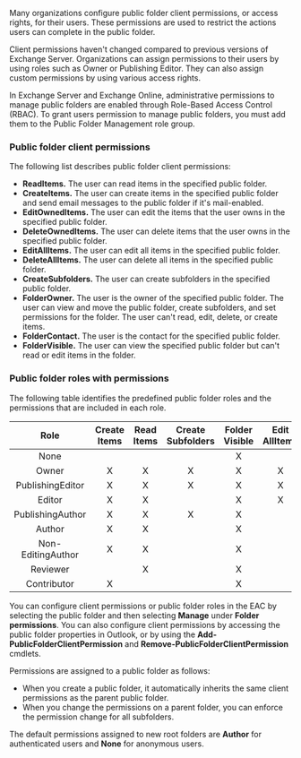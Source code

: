 Many organizations configure public folder client permissions, or access rights, for their users. These permissions are used to restrict the actions users can complete in the public folder.

Client permissions haven't changed compared to previous versions of Exchange Server. Organizations can assign permissions to their users by using roles such as Owner or Publishing Editor. They can also assign custom permissions by using various access rights.

In Exchange Server and Exchange Online, administrative permissions to manage public folders are enabled through Role-Based Access Control (RBAC). To grant users permission to manage public folders, you must add them to the Public Folder Management role group.

### Public folder client permissions

The following list describes public folder client permissions:

 -  **ReadItems.** The user can read items in the specified public folder.
 -  **CreateItems.** The user can create items in the specified public folder and send email messages to the public folder if it's mail-enabled.
 -  **EditOwnedItems.** The user can edit the items that the user owns in the specified public folder.
 -  **DeleteOwnedItems.** The user can delete items that the user owns in the specified public folder.
 -  **EditAllItems.** The user can edit all items in the specified public folder.
 -  **DeleteAllItems.** The user can delete all items in the specified public folder.
 -  **CreateSubfolders.** The user can create subfolders in the specified public folder.
 -  **FolderOwner.** The user is the owner of the specified public folder. The user can view and move the public folder, create subfolders, and set permissions for the folder. The user can't read, edit, delete, or create items.
 -  **FolderContact.** The user is the contact for the specified public folder.
 -  **FolderVisible.** The user can view the specified public folder but can't read or edit items in the folder.

### Public folder roles with permissions

The following table identifies the predefined public folder roles and the permissions that are included in each role.

|     **Role**      | **Create Items** | **Read Items** | **Create Subfolders** | **Folder Visible** | **Edit AllItems** | **Edit/Delete OwnedItems** | **Delete AllItems** | **Folder Owner** | **Folder Contact** |
|:-----------------:|:----------------:|:--------------:|:---------------------:|:------------------:|:-----------------:|:--------------------------:|:-------------------:|:----------------:|:------------------:|
|       None        |                  |                |                       |         X          |                   |                            |                     |                  |                    |
|       Owner       |        X         |       X        |           X           |         X          |         X         |             X              |          X          |        X         |         X          |
| PublishingEditor  |        X         |       X        |           X           |         X          |         X         |             X              |          X          |                  |                    |
|      Editor       |        X         |       X        |                       |         X          |         X         |             X              |          X          |                  |                    |
| PublishingAuthor  |        X         |       X        |           X           |         X          |                   |             X              |          X          |                  |                    |
|      Author       |        X         |       X        |                       |         X          |                   |             X              |                     |                  |                    |
| Non-EditingAuthor |        X         |       X        |                       |         X          |                   |                            |                     |                  |                    |
|     Reviewer      |                  |       X        |                       |         X          |                   |                            |                     |                  |                    |
|    Contributor    |        X         |                |                       |         X          |                   |                            |                     |                  |                    |

You can configure client permissions or public folder roles in the EAC by selecting the public folder and then selecting **Manage** under **Folder permissions**. You can also configure client permissions by accessing the public folder properties in Outlook, or by using the **Add-PublicFolderClientPermission** and **Remove-PublicFolderClientPermission** cmdlets.

Permissions are assigned to a public folder as follows:

 -  When you create a public folder, it automatically inherits the same client permissions as the parent public folder.
 -  When you change the permissions on a parent folder, you can enforce the permission change for all subfolders.

The default permissions assigned to new root folders are **Author** for authenticated users and **None** for anonymous users.
